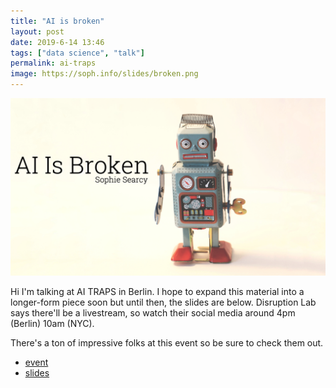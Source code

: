 ```yaml
---
title: "AI is broken"
layout: post
date: 2019-6-14 13:46
tags: ["data science", "talk"]
permalink: ai-traps
image: https://soph.info/slides/broken.png
---
```


![](slides/broken.png)

Hi I'm talking at AI TRAPS in Berlin. I hope to expand this material into a longer-form piece soon but until then, the slides are below. Disruption Lab says there'll be a livestream, so watch their social media around 4pm (Berlin) 10am (NYC).

There's a ton of impressive folks at this event so be sure to check them out.

- [event](https://www.disruptionlab.org/ai-traps)
- [slides](slides/broken.pdf)
